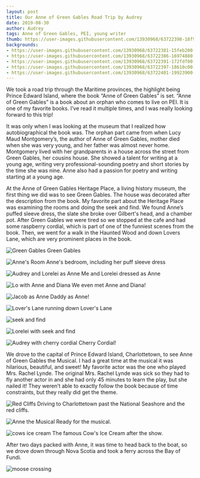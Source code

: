 ```yaml
---
layout: post
title: Our Anne of Green Gables Road Trip by Audrey
date: 2019-08-30
author: Audrey
tags: Anne of Green Gables, PEI, young writer  
thumb: https://user-images.githubusercontent.com/13930968/63722398-18f9a280-c821-11e9-93a3-6b3c1b1d0ab0.jpeg
backgrounds:
- https://user-images.githubusercontent.com/13930968/63722381-15feb200-c821-11e9-9707-c563cf5d9ed3.jpeg
- https://user-images.githubusercontent.com/13930968/63722386-16974880-c821-11e9-8cb4-1bdd533ad566.jpeg
- https://user-images.githubusercontent.com/13930968/63722391-172fdf00-c821-11e9-93be-a6bd7ae557a8.jpeg
- https://user-images.githubusercontent.com/13930968/63722397-18610c00-c821-11e9-941b-3b408568e053.jpeg
- https://user-images.githubusercontent.com/13930968/63722401-19923900-c821-11e9-98d6-9c07f41b50a2.jpeg
---
```

We took a road trip through the Maritime provinces, the highlight being Prince Edward Island, where the book “Anne of Green Gables” is set. “Anne of Green Gables” is a book about an orphan who comes to live on PEI. It is one of my favorite books. I’ve read it multiple times, and I was really looking forward to this trip!

It was only when I was looking at the museum that I realized how autobiographical the book was. The orphan part came from when Lucy Maud Montgomery’s, the author of Anne of Green Gables, mother died when she was very young, and her father was almost never home. Montgomery lived with her grandparents in a house across the street from Green Gables, her cousins house. She showed a talent for writing at a young age, writing very professional-sounding poetry and short stories by the time she was nine. Anne also had a passion for poetry and writing starting at a young age.  

At the Anne of Green Gables Heritage Place, a living history museum, the first thing we did was to see Green Gables. The house was decorated after the description from the book. My favorite part about the Heritage Place was examining the rooms and doing the seek and find. We found Anne’s puffed sleeve dress, the slate she broke over Gilbert's head, and a chamber pot. 
After Green Gables we were tired so we stopped at the cafe and had some raspberry cordial, which is part of one of the funniest scenes from the book. Then, we went for a walk in the Haunted Wood and down Lovers Lane, which are very prominent places in the book.

![Green Gables](https://user-images.githubusercontent.com/13930968/63722383-15feb200-c821-11e9-8acb-e338de7ccbe6.jpeg)
Green Gables

![Anne's Room](https://user-images.githubusercontent.com/13930968/63722389-172fdf00-c821-11e9-97c3-09e4eb49da60.jpeg)
Anne's bedroom, including her puff sleeve dress

![Audrey and Lorelei as Anne](https://user-images.githubusercontent.com/13930968/63722381-15feb200-c821-11e9-9707-c563cf5d9ed3.jpeg)
Me and Lorelei dressed as Anne

![Lo with Anne and Diana](https://user-images.githubusercontent.com/13930968/63722384-15feb200-c821-11e9-89a7-fb9394541c6e.jpeg)
We even met Anne and Diana! 

![Jacob as Anne](https://user-images.githubusercontent.com/13930968/63722388-172fdf00-c821-11e9-9969-ada03b9872e8.jpeg)
Daddy as Anne! 

![Lover's Lane](https://user-images.githubusercontent.com/13930968/63722393-17c87580-c821-11e9-981b-53d1889a7f3f.jpeg)
running down Lover's Lane

![seek and find](https://user-images.githubusercontent.com/13930968/63722394-18610c00-c821-11e9-9b3f-e9c13dbcde3a.jpeg)

![Lorelei with seek and find](https://user-images.githubusercontent.com/13930968/63722395-18610c00-c821-11e9-95d9-441f04ef7226.jpeg)

![Audrey with cherry cordial](https://user-images.githubusercontent.com/13930968/63722397-18610c00-c821-11e9-941b-3b408568e053.jpeg)
Cherry Cordial! 

We drove to the capital of Prince Edward Island, Charlottetown, to see Anne of Green Gables the Musical. I had a great time at the musical it was hilarious, beautiful, and sweet! My favorite actor was the one who played Mrs. Rachel Lynde. The original Mrs. Rachel Lynde was sick so they had to fly another actor in and she had only 45 minutes to learn the play, but she nailed it! They weren’t able to exactly follow the book because of time constraints, but they really did get the theme.

![Red Cliffs](https://user-images.githubusercontent.com/13930968/63722385-16974880-c821-11e9-8fd6-3bc9fa9483f7.jpeg)
Driving to Charlottetown past the National Seashore and the red cliffs. 

![Anne the Musical](https://user-images.githubusercontent.com/13930968/63722386-16974880-c821-11e9-8cb4-1bdd533ad566.jpeg)
Ready for the musical.

![cows ice cream](https://user-images.githubusercontent.com/13930968/63722403-19923900-c821-11e9-8fc5-49fa9c73f7bc.jpeg)
The famous Cow's Ice Cream after the show. 

After two days packed with Anne, it was time to head back to the boat, so we drove down through Nova Scotia and took a ferry across the Bay of Fundi.

![moose crossing](https://user-images.githubusercontent.com/13930968/63722387-16974880-c821-11e9-953d-6feaf63dd82d.jpeg)



